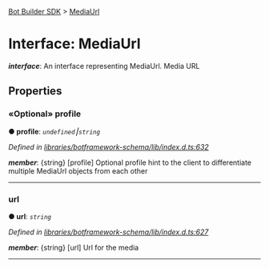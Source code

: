 [Bot Builder SDK](../README.md) > [MediaUrl](../interfaces/botbuilder.mediaurl.md)



# Interface: MediaUrl

*__interface__*: An interface representing MediaUrl. Media URL



## Properties
<a id="profile"></a>

### «Optional» profile

**●  profile**:  *`undefined`⎮`string`* 

*Defined in [libraries/botframework-schema/lib/index.d.ts:632](https://github.com/Microsoft/botbuilder-js/blob/09ad751/libraries/botframework-schema/lib/index.d.ts#L632)*


*__member__*: {string} [profile] Optional profile hint to the client to differentiate multiple MediaUrl objects from each other





___

<a id="url"></a>

###  url

**●  url**:  *`string`* 

*Defined in [libraries/botframework-schema/lib/index.d.ts:627](https://github.com/Microsoft/botbuilder-js/blob/09ad751/libraries/botframework-schema/lib/index.d.ts#L627)*


*__member__*: {string} [url] Url for the media





___


